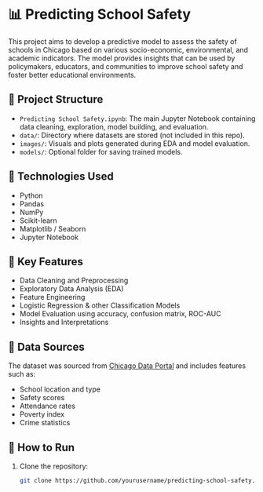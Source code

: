 
# 📊 Predicting School Safety

This project aims to develop a predictive model to assess the safety of schools in Chicago based on various socio-economic, environmental, and academic indicators. The model provides insights that can be used by policymakers, educators, and communities to improve school safety and foster better educational environments.

## 📁 Project Structure

- `Predicting School Safety.ipynb`: The main Jupyter Notebook containing data cleaning, exploration, model building, and evaluation.
- `data/`: Directory where datasets are stored (not included in this repo).
- `images/`: Visuals and plots generated during EDA and model evaluation.
- `models/`: Optional folder for saving trained models.

## 🧠 Technologies Used

- Python
- Pandas
- NumPy
- Scikit-learn
- Matplotlib / Seaborn
- Jupyter Notebook

## 📌 Key Features

- Data Cleaning and Preprocessing
- Exploratory Data Analysis (EDA)
- Feature Engineering
- Logistic Regression & other Classification Models
- Model Evaluation using accuracy, confusion matrix, ROC-AUC
- Insights and Interpretations

## 📂 Data Sources

The dataset was sourced from [Chicago Data Portal](https://data.cityofchicago.org/) and includes features such as:
- School location and type
- Safety scores
- Attendance rates
- Poverty index
- Crime statistics

## 🚀 How to Run

1. Clone the repository:
   ```bash
   git clone https://github.com/yourusername/predicting-school-safety.git

